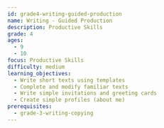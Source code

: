 ```yaml
---
id: grade4-writing-guided-production
name: Writing - Guided Production
description: Productive Skills
grade: 4
ages:
  - 9
  - 10
focus: Productive Skills
difficulty: medium
learning_objectives:
  - Write short texts using templates
  - Complete and modify familiar texts
  - Write simple invitations and greeting cards
  - Create simple profiles (about me)
prerequisites:
  - grade-3-writing-copying
---
```


